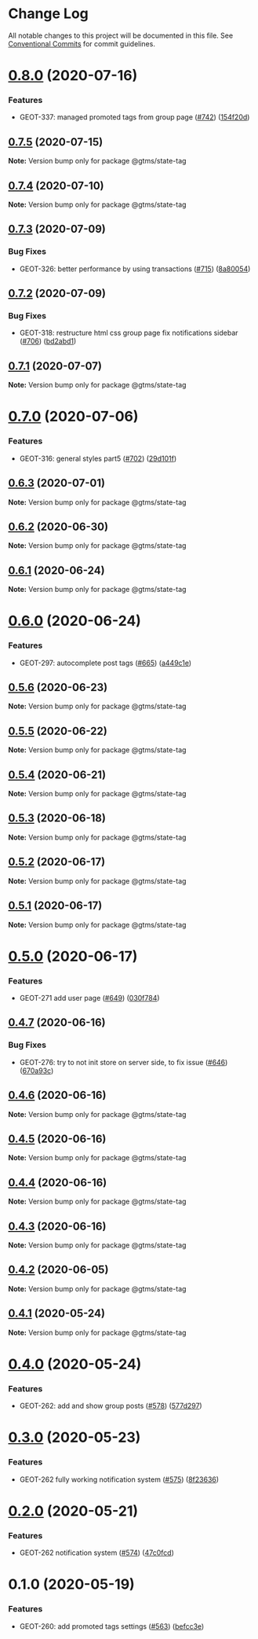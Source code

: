 # Change Log

All notable changes to this project will be documented in this file.
See [Conventional Commits](https://conventionalcommits.org) for commit guidelines.

# [0.8.0](https://github.com/gtms-org/gtms-frontend/compare/@gtms/state-tag@0.7.5...@gtms/state-tag@0.8.0) (2020-07-16)


### Features

* GEOT-337: managed promoted tags from group page ([#742](https://github.com/gtms-org/gtms-frontend/issues/742)) ([154f20d](https://github.com/gtms-org/gtms-frontend/commit/154f20dd9f57e4180eb1e6a08369d98bb8aa65c2))





## [0.7.5](https://github.com/gtms-org/gtms-frontend/compare/@gtms/state-tag@0.7.4...@gtms/state-tag@0.7.5) (2020-07-15)

**Note:** Version bump only for package @gtms/state-tag





## [0.7.4](https://github.com/gtms-org/gtms-frontend/compare/@gtms/state-tag@0.7.3...@gtms/state-tag@0.7.4) (2020-07-10)

**Note:** Version bump only for package @gtms/state-tag





## [0.7.3](https://github.com/gtms-org/gtms-frontend/compare/@gtms/state-tag@0.7.2...@gtms/state-tag@0.7.3) (2020-07-09)


### Bug Fixes

* GEOT-326: better performance by using transactions ([#715](https://github.com/gtms-org/gtms-frontend/issues/715)) ([8a80054](https://github.com/gtms-org/gtms-frontend/commit/8a80054bf5a90577eb71f187f5b86621ca42d065))





## [0.7.2](https://github.com/gtms-org/gtms-frontend/compare/@gtms/state-tag@0.7.1...@gtms/state-tag@0.7.2) (2020-07-09)


### Bug Fixes

* GEOT-318: restructure html css group page fix notifications sidebar ([#706](https://github.com/gtms-org/gtms-frontend/issues/706)) ([bd2abd1](https://github.com/gtms-org/gtms-frontend/commit/bd2abd118f8bd53c24c13c53b88f3d7584f459e0))





## [0.7.1](https://github.com/gtms-org/gtms-frontend/compare/@gtms/state-tag@0.7.0...@gtms/state-tag@0.7.1) (2020-07-07)

**Note:** Version bump only for package @gtms/state-tag

# [0.7.0](https://github.com/gtms-org/gtms-frontend/compare/@gtms/state-tag@0.6.3...@gtms/state-tag@0.7.0) (2020-07-06)

### Features

- GEOT-316: general styles part5 ([#702](https://github.com/gtms-org/gtms-frontend/issues/702)) ([29d101f](https://github.com/gtms-org/gtms-frontend/commit/29d101f8a85e3cd1a9d629336aede625ca8e876a))

## [0.6.3](https://github.com/gtms-org/gtms-frontend/compare/@gtms/state-tag@0.6.2...@gtms/state-tag@0.6.3) (2020-07-01)

**Note:** Version bump only for package @gtms/state-tag

## [0.6.2](https://github.com/gtms-org/gtms-frontend/compare/@gtms/state-tag@0.6.1...@gtms/state-tag@0.6.2) (2020-06-30)

**Note:** Version bump only for package @gtms/state-tag

## [0.6.1](https://github.com/gtms-org/gtms-frontend/compare/@gtms/state-tag@0.6.0...@gtms/state-tag@0.6.1) (2020-06-24)

**Note:** Version bump only for package @gtms/state-tag

# [0.6.0](https://github.com/gtms-org/gtms-frontend/compare/@gtms/state-tag@0.5.6...@gtms/state-tag@0.6.0) (2020-06-24)

### Features

- GEOT-297: autocomplete post tags ([#665](https://github.com/gtms-org/gtms-frontend/issues/665)) ([a449c1e](https://github.com/gtms-org/gtms-frontend/commit/a449c1e8d4275105b091074801e3b3c3b743935f))

## [0.5.6](https://github.com/gtms-org/gtms-frontend/compare/@gtms/state-tag@0.5.5...@gtms/state-tag@0.5.6) (2020-06-23)

**Note:** Version bump only for package @gtms/state-tag

## [0.5.5](https://github.com/gtms-org/gtms-frontend/compare/@gtms/state-tag@0.5.4...@gtms/state-tag@0.5.5) (2020-06-22)

**Note:** Version bump only for package @gtms/state-tag

## [0.5.4](https://github.com/gtms-org/gtms-frontend/compare/@gtms/state-tag@0.5.3...@gtms/state-tag@0.5.4) (2020-06-21)

**Note:** Version bump only for package @gtms/state-tag

## [0.5.3](https://github.com/gtms-org/gtms-frontend/compare/@gtms/state-tag@0.5.2...@gtms/state-tag@0.5.3) (2020-06-18)

**Note:** Version bump only for package @gtms/state-tag

## [0.5.2](https://github.com/gtms-org/gtms-frontend/compare/@gtms/state-tag@0.5.1...@gtms/state-tag@0.5.2) (2020-06-17)

**Note:** Version bump only for package @gtms/state-tag

## [0.5.1](https://github.com/gtms-org/gtms-frontend/compare/@gtms/state-tag@0.5.0...@gtms/state-tag@0.5.1) (2020-06-17)

**Note:** Version bump only for package @gtms/state-tag

# [0.5.0](https://github.com/gtms-org/gtms-frontend/compare/@gtms/state-tag@0.4.7...@gtms/state-tag@0.5.0) (2020-06-17)

### Features

- GEOT-271 add user page ([#649](https://github.com/gtms-org/gtms-frontend/issues/649)) ([030f784](https://github.com/gtms-org/gtms-frontend/commit/030f784116531d8babd696fe8638cf8e036c68e3))

## [0.4.7](https://github.com/gtms-org/gtms-frontend/compare/@gtms/state-tag@0.4.6...@gtms/state-tag@0.4.7) (2020-06-16)

### Bug Fixes

- GEOT-276: try to not init store on server side, to fix issue ([#646](https://github.com/gtms-org/gtms-frontend/issues/646)) ([670a93c](https://github.com/gtms-org/gtms-frontend/commit/670a93c770a56a414086ebb92c7d460d2d638912))

## [0.4.6](https://github.com/gtms-org/gtms-frontend/compare/@gtms/state-tag@0.4.5...@gtms/state-tag@0.4.6) (2020-06-16)

**Note:** Version bump only for package @gtms/state-tag

## [0.4.5](https://github.com/gtms-org/gtms-frontend/compare/@gtms/state-tag@0.4.4...@gtms/state-tag@0.4.5) (2020-06-16)

**Note:** Version bump only for package @gtms/state-tag

## [0.4.4](https://github.com/gtms-org/gtms-frontend/compare/@gtms/state-tag@0.4.3...@gtms/state-tag@0.4.4) (2020-06-16)

**Note:** Version bump only for package @gtms/state-tag

## [0.4.3](https://github.com/gtms-org/gtms-frontend/compare/@gtms/state-tag@0.4.2...@gtms/state-tag@0.4.3) (2020-06-16)

**Note:** Version bump only for package @gtms/state-tag

## [0.4.2](https://github.com/gtms-org/gtms-frontend/compare/@gtms/state-tag@0.4.1...@gtms/state-tag@0.4.2) (2020-06-05)

**Note:** Version bump only for package @gtms/state-tag

## [0.4.1](https://github.com/gtms-org/gtms-frontend/compare/@gtms/state-tag@0.4.0...@gtms/state-tag@0.4.1) (2020-05-24)

**Note:** Version bump only for package @gtms/state-tag

# [0.4.0](https://github.com/gtms-org/gtms-frontend/compare/@gtms/state-tag@0.3.0...@gtms/state-tag@0.4.0) (2020-05-24)

### Features

- GEOT-262: add and show group posts ([#578](https://github.com/gtms-org/gtms-frontend/issues/578)) ([577d297](https://github.com/gtms-org/gtms-frontend/commit/577d29703b3e58e167a7e8ca5c39e0cd84220811))

# [0.3.0](https://github.com/gtms-org/gtms-frontend/compare/@gtms/state-tag@0.2.0...@gtms/state-tag@0.3.0) (2020-05-23)

### Features

- GEOT-262 fully working notification system ([#575](https://github.com/gtms-org/gtms-frontend/issues/575)) ([8f23636](https://github.com/gtms-org/gtms-frontend/commit/8f23636bec59543f1e98612f0aad870e0da27781))

# [0.2.0](https://github.com/gtms-org/gtms-frontend/compare/@gtms/state-tag@0.1.0...@gtms/state-tag@0.2.0) (2020-05-21)

### Features

- GEOT-262 notification system ([#574](https://github.com/gtms-org/gtms-frontend/issues/574)) ([47c0fcd](https://github.com/gtms-org/gtms-frontend/commit/47c0fcd55c9a2d72b6498b1fc3171862f7d8c9c4))

# 0.1.0 (2020-05-19)

### Features

- GEOT-260: add promoted tags settings ([#563](https://github.com/gtms-org/gtms-frontend/issues/563)) ([befcc3e](https://github.com/gtms-org/gtms-frontend/commit/befcc3e231a007379e860199bdfeb876854f53b7))
